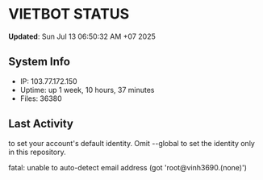 # VIETBOT STATUS
**Updated**: Sun Jul 13 06:50:32 AM +07 2025

## System Info
- IP: 103.77.172.150
- Uptime: up 1 week, 10 hours, 37 minutes
- Files: 36380

## Last Activity

to set your account's default identity.
Omit --global to set the identity only in this repository.

fatal: unable to auto-detect email address (got 'root@vinh3690.(none)')
